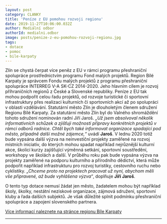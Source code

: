 ```yaml
---
layout: post
category: CLANKY
title: 'Peníze z EU pomohou rozvoji regionu'
date: 2019-11-27T10:06:00.032Z
author: Mediální odbor
authorId: medialni.odbor
image: posts/penize-z-eu-pomohou-rozvoji-regionu.jpg
tags: 
- dotace
- pomoc
- bile-karpaty
---
```


Zlín se chystá čerpat více peněz z EU v rámci programu přeshraniční spolupráce prostřednictvím programu Fond malých projektů. Region Bílé Karpaty je správcem Fondu malých projektů z programu přeshraniční spolupráce INTERREG V-A SK-CZ 2014-2020. Jeho hlavním cílem je rozvoj příhraničních regionů z České a Slovenské republiky. Peníze z EU tak mohou podpořit celou řadu projektů, od rozvoje turistické či sportovní infrastruktury přes realizaci kulturních či sportovních akcí až po spolupráci v oblasti vzdělávání. Statutární město Zlín je dlouholetým členem sdružení Regionu Bílé Karpaty. Za statutární město Zlín byl do Valného shromáždění tohoto sdružení nominován radní Jiří Jaroš. *„Už jsem absolvoval několik informativních schůzek a zjišťuji možnosti přípravy konkrétních projektů v rámci odborů radnice. Chtěl bych také informovat organizace spadající pod město, případně další možné zájemce,“* uvádí **Jaroš**. V lednu 2020 totiž bude vypsána další výzva na neinvestiční projekty zaměřené na rozvoj místních iniciativ, do kterých mohou spadat například nejrůznější kulturní akce, školicí kurzy zajišťující výměnná setkání, sportovní soustředění, workshopy ve školách a další. V průběhu roku pak bude vypsána výzva na projekty zaměřené na podporu kulturního a přírodního dědictví, která může podpořit například infrastrukturu pro rozvoj turistiky, cestovního ruchu nebo cyklistiky. *„Chceme proto na projektech pracovat už nyní, abychom měli vše připravené, až bude vyhlášena výzva“*, doplňuje **Jiří Jaroš**. 

O tento typ dotace nemusí žádat jen město, žadatelem mohou být například školy, školky, nestátní neziskové organizace, zájmová sdružení, sportovní kluby a řada dalších subjektů. Je však důležité splnit podmínku přeshraniční spolupráce a zapojení slovenského partnera. 

[Více informací naleznete na stránce regionu Bíle Karpaty](http://regionbilekarpaty.cz/)


- - -
